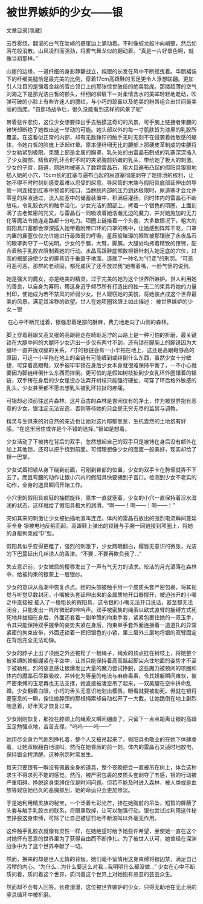 # 被世界嫉妒的少女——银

文章目录[隐藏] 

云吞雾绕，翻滚的白气在陡峭的悬崖边上涌动着。不时像蛟龙般冲向峭壁，然后如落花般消散。山风凌烈而强劲，将雾气舞龙似的翻动着。“真是一片好景色啊，就像当初那样。”

山崖的边缘，一道纤细的身影静静战立，纯银的长发在风中不断摇曳着。华丽裙装下的纤细美腿恰是最完美的比例，穿着17cm高跟鞋的玉足更令人浮想联翩。更加引人注目的是镶着金丝的雪白领口上的那张惊世骇俗的绝美脸庞。那缕超薄的空气刘海之下是那光洁白皙的额头，纤细的柳眉下一对柔情含水的美眸轻轻地眨动，吹弹可破的小脸上有些许迷人的腮红，与小巧的琼鼻以及绝美的粉唇组合出世间最美丽的面庞。“自那场战争后，很久没能看到这样的风景了呢”

带着些许悲伤，这位少女想要伸出手去触摸这奇幻的风景，可手腕上链接者束腰的镣铐却断绝了她做出这一举动的可能。她头部以外的每一寸肌肤皆为漆黑的乳胶所覆盖。在这看似正常的内部，却有无数狰狞的触手无时无刻不在侵袭着她敏感的躯体，令她白皙的脸庞上泛起红晕。原本便纤细无比的腰部上那硬皮革制成的束腰将少女勒紧到极限。束腰上部是金属的胸罩，乳头处的由雷晶石制成的乳塞深深插入了少女胸部，精致的乳环会时不时的夹紧胸前娇嫩的乳头，带给她了极大的刺激。少女的子宫，肠道，膀胱均被塞入了数颗雷晶石，粗大且遍布凸起的假阳具狠狠地插入她的小穴，15cm长的肛塞与遍布凸起的尿道塞彻底剥夺了她排泄的权利，让她不得不时时刻刻感受着难以忍受的尿意。导尿管的末端与假阳具底部延伸出的导管一同连接到肛塞中预留的接口，当膀胱内部的压力到达极限时，尿道塞才会允许零星的尿液通过，流入肛塞中的储蓄装置中，积满后灌肠，同时体内的雷晶石不断放电，令乳胶衣内的触手活化。少女光洁的颈部上，拷着一个银色的项圈，上面刻满了古老繁密的咒文，与雷晶石一同吸收着她浩瀚无边的魔力，并对她施加的无力化等魔法令她连走路都十分吃力。项圈上链接着一个头套，大多数情况下，粗大的假阳具口塞都会深深插入她带着附带口环的口罩的嘴中，让她感到阵阵干呕，口罩内置的鼻塞仅仅允许她进行最微弱的呼吸，星辰般璀璨的眼眸被那镶嵌了永夜晶石的眼罩剥夺了一切光明。少女的手腕，大臂，脚腕，大腿处均拷着精致的镣铐，配合着触手乳胶衣限制着她的行动。水晶高跟鞋底部数根银针刺入她足底的穴位，过高的根部迫使少女的脚背近乎垂直于地面，造就了一种名为“行走”的刑罚。“可恶可恶可恶，那群的老顽固，都死成灰了还不放过我”她嘟着嘴，一脸气愤的说到。

她是强大的魔女，亦是绝美的精灵。过于完美的她为这个世界所嫉妒。世人利用她的善良，以自身为筹码，用这身近乎倾尽所有打造出的独一无二的束具将她的力量封印，使她成为若不禁风的娇弱少女。世人窥窃她的美貌，将她装点成这个世界最美的风景，满足其淫秽的欲望。世人在她项圈铭牌上如此描述： 被世界嫉妒的少女－银

 在心中不断咒诅着，银强忍着足部的酥麻，费力地走向了山侧的森林。

脚上穿着鞋跟又高又细的高跟鞋走在崎岖泥泞的山路上是一种可怕的折磨，最关键锁在大腿中间的大腿环少女迈出一步仅有两寸不到，还有锁在脚腕上的脚镣因为大腿环一直并拢双腿的关系，7寸的银链会有一小半拖在地上，这还是高跟鞋够高的原因，可这一小半拖在地上的金链有可能缠到或绊倒什么东西，虽然少女十分敏捷，可穿着高跟鞋，双手被牢牢锁在身后少女本身就很难保持平衡了，一不小心就要因为脚链绊倒什么东西而摔倒。更可怕的是假如树枝扯到少女乳环外圈镶着的银链，双手铐在身后的少女是没办法弄开树枝只能强行硬扯，可穿了环后格外敏感的乳头，少女甚至都不愿去想乳头被乳环拉扯的疼痛。

可银却必须前往这片森林。这片亘古的森林是世间仅有的净土，作为被世界抱有恶意的少女，银注定无法安逸，否则等待她的只会是无穷无尽的监禁与调教。

精灵与生俱来的对自然的亲近也让她对这片郁郁葱葱，生机盎然的土地抱有好感。“在这里居住或许是个不错的选择。”银如是想着。

少女活动了下被拷在背后的双手，忽然想起自己的双手只是被铐在身后没有额外在加上其他锁，还可以把手绕到前面。可惜理想像少女的面庞一般美好，现实却给了银一巴掌。

少女试着把锁从身下绕到前面，可刚到臀部的位置，少女的双手卡在胯骨就弄不下去了。而且弯腰的动作让银小穴内的假阳具快要捅到子宫口。检测到少女不老实的动作，全身的道具瞬间开始工作。

小穴里的假阳具疯狂的抽插旋转，原本一直就塞着，少女的小穴一直保持着淫水湿润的状态，这样就给了假阳具极大的润滑。“啊——！啊——！啊——！”

突如其来的刺激让少女被抽插地浪叫连连。体内的雷晶石放出的强烈电流瞬间蔓延至全身 银被电地反躬而起。高跟鞋上弹出的锁链与手腕一同链接到项圈上，将她的身躯拘束成“D”型。

假阳具似乎变得更粗了，强烈的刺激下，少女两眼翻白，樱唇无意识的微张，光洁的下巴蔓延出几丝诱人的香津。“不要…不要再欺负我了…”

失去意识前，少女微启的樱唇发出了一声有气无力的请求。皎洁的月光洒落在森林中，给被拘束的银蒙上一层银纱。

少女的意识从高潮中恢复点点。她的头部被触手用一个皮质头套严密包裹，将其视觉与听觉尽数封闭，小嘴被头套延伸出来的金属质地开口器撑开，被迫张开的小嘴之中直接被 插入了一根粗长的假阳具，这令银的小嘴无法开口说话，甚至都无法闭合，只能发出一阵阵微弱的呻吟声。双手被密集的绳索以欧式直臂的捆缚方式死死地并拢捆在身后，外面还套着一副单筒的拘束手套，紧紧包裹住她的一双玉手，令其只能保持双手握拳的姿势夹紧在身后，拘束单手套外面连接着一道道扎的异常紧密的拘束皮带，外面还锁着一把把银色的小锁，里三层外三层地将银的双臂固定在背后完全无法动弹。

少女的脖子上出了项圈之外还被栓了一根绳子，绳索的顶点挂在树枝上，将她整个被紧缚的娇躯绷紧在半空中，让其只能保持着高高踮起脚尖点住地面的姿势才不至于被勒死。烈的窒息感让银爆发出大量的魔力尝试挣脱，这些魔力被颈间的项圈和体内的魔晶石尽数吸收，并转化为等量的电流与麻痹毒素，令其娇躯瞬间瘫软，被严密束缚的玉足再也无法支撑，她直接被凌空吊了起来，一双美腿在空中拼命乱蹬。少女翻着白眼，小巧的舌头无意识地划出樱唇，眼看就要被勒死。但就在银将要窒息的一瞬，拴住她脖颈的那根绳索却自动松开了一大截，让她跪倒在地上剧烈喘息着，好半天才恢复过来。

少女刚刚恢复，那拴在脖颈上的绳索又瞬间绷直了，只留下一点点距离让银的高跟玉足勉强点地，苦苦支撑。“呜呜——呜——”

她用尽全身力气剧烈挣扎着，整个人又被吊起来了，假阳具也敬业的在她下体肆虐着，让她双眼翻白地浪叫。然而在她昏厥的前一刻，体内的雷晶石又适时地放电，保持银全程清醒。这种刑罚时常发生。

每天只要银有一瞬没有佩戴全身的道具，整个夜晚便会一直被吊在树上，体会这种求生不得求死不能的感觉。然而，被严密包裹的皮质头套剥夺了五感，银的行动被严重阻碍。挣脱这身束缚仅仅是时间问题。但若不能及时进入森林，被人类或是血族等窥窃她已久的恶魔抓到，她的命运只会更加惨淡。

于是她利用精灵族的秘宝，一个泛着七彩光芒，挂在她胸前的吊坠，短暂的屏蔽了头套与触手乳胶衣的联系，将眼罩取掉，让可以勉强行动。银也尝试过利用这件秘宝挣脱这身束缚，可除了让自己被惩罚地不断浪叫以外毫无作用。

这件触手乳胶衣就像有灵性一样，在她绝望时给予她些许希望，至使她一直在这个对她怀有恶意的世界里为了获得自由而不断挣扎。为了被世人认可，她曾经在深渊战争中为了这个世界奉献了一切。

然而，换来的却是世人无情的背叛。她们毫不留情用这身束缚将银囚禁，满足自己污秽的内心。“为什么…为什么要这么对我…我明明什么都没做…” 少女在心中不断质问着，质问着这个世界，质问着这个世界上对她抱有恶意的芸芸众生。

然而却不会有人回答。长夜漫漫，这位被世界嫉妒的少女，只得无助地在无止境的窒息循环中被折磨。

